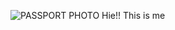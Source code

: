 ![PASSPORT PHOTO](https://user-images.githubusercontent.com/63582428/128853690-c15304cc-0225-4f43-b423-1aebcd46504b.jpg)
Hie!! This is me
